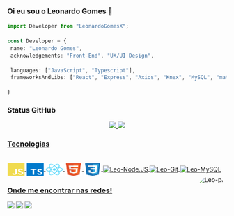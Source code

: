 ### Oi eu sou o Leonardo Gomes 👋

```Typescript
import Developer from "LeonardoGomesX";

const Developer = {
 name: "Leonardo Gomes",
 acknowledgements: "Front-End", "UX/UI Design",
 
 languages: ["JavaScript", "Typescript"],
 frameworksAndLibs: ["React", "Express", "Axios", "Knex", "MySQL", "material-ui"];

}
```
 
### Status GitHub
<div align="center">
  <a href="https://github.com/LeonardoGomesX">
  <img height="150em" src="https://github-readme-stats.vercel.app/api?username=LeonardoGomesX&show_icons=true&theme=dark&include_all_commits=true&count_private=true"/>
  <img height="150em" src="https://github-readme-stats.vercel.app/api/top-langs/?username=LeonardoGomesX&layout=compact&langs_count=7&theme=dark"/>
</div>
 
### Tecnologias 
  
 <div style="display: inline_block"><br>
  <img align="center" alt="Leo-Js" height="30" width="40" src="https://raw.githubusercontent.com/devicons/devicon/master/icons/javascript/javascript-plain.svg">
  <img align="center" alt="Leo-Ts" height="30" width="40" src="https://raw.githubusercontent.com/devicons/devicon/master/icons/typescript/typescript-plain.svg">
  <img align="center" alt="Leo-React" height="30" width="40" src="https://raw.githubusercontent.com/devicons/devicon/master/icons/react/react-original.svg">
  <img align="center" alt="Leo-HTML" height="30" width="40" src="https://raw.githubusercontent.com/devicons/devicon/master/icons/html5/html5-original.svg">
  <img align="center" alt="Leo-CSS" height="30" width="40" src="https://raw.githubusercontent.com/devicons/devicon/master/icons/css3/css3-original.svg">
  <img align="center" alt="Leo-Node.JS" height="30" width="40" src="https://cdn.jsdelivr.net/gh/devicons/devicon/icons/nodejs/nodejs-original.svg">
  <img align="center" alt="Leo-Git" height="30" width="40" src="https://cdn.jsdelivr.net/gh/devicons/devicon/icons/git/git-original.svg">
  <img align="center" alt="Leo-MySQL" height="30" width="40" src="https://cdn.jsdelivr.net/gh/devicons/devicon/icons/mysql/mysql-original.svg">
   
  <img align="right" alt="Leo-pic" height="180" style="border-radius:50px;" src="https://i.ibb.co/vvQCnz4/Leo-Pic.jpg">
 
</div>
  
### Onde me encontrar nas redes!
 
<div> 
  <a href="https://instagram.com/leo.gomets" target="_blank"><img src="https://img.shields.io/badge/-Instagram-%23E4405F?style=for-the-badge&logo=instagram&logoColor=white" target="_blank"></a>
  <a href = "mailto:leo.sgomes60@gmail.com"><img src="https://img.shields.io/badge/Gmail-D14836?style=for-the-badge&logo=gmail&logoColor=white" target="_blank"></a>
  <a href="https://www.linkedin.com/in/leonardo-gomes-353593182/" target="_blank"><img src="https://img.shields.io/badge/-LinkedIn-%230077B5?style=for-the-badge&logo=linkedin&logoColor=white" target="_blank"></a> 
<!--  
  ![Snake animation](https://github.com/LeonardoGomesX/LeonardoGomesX/blob/output/github-contribution-grid-snake.svg) -->
 
</div>
